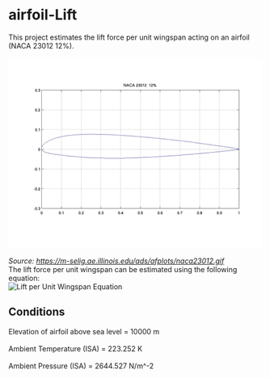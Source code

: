 # airfoil-Lift

This project estimates the lift force per unit wingspan acting on an airfoil (NACA 23012 12%).

![NACA 23012 12%](naca23012%20(1).gif) <br>

*Source: https://m-selig.ae.illinois.edu/ads/afplots/naca23012.gif*
<br>
The lift force per unit wingspan can be estimated using the following equation:
<br>
![Lift per Unit Wingspan Equation](https://render.githubusercontent.com/render/math?math=Lift%20per%20Unit%20Wingspan%20=%20\frac{1}{2}%20\cdot%20C_L%20\cdot%20\rho%20\cdot%20V^2%20\cdot%20A)


## Conditions

Elevation of airfoil above sea level = 10000 m    
<br>
Ambient Temperature (ISA)            = 223.252 K      
<br>
Ambient Pressure (ISA)               = 2644.527 N/m^-2   
<br>

